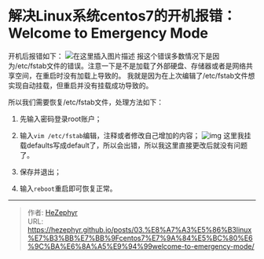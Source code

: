 # 解决Linux系统centos7的开机报错：Welcome to Emergency Mode

开机后报错如下：
![在这里插入图片描述](https://raw.githubusercontent.com/unique-pure/NewPicGoLibrary/main/img/031ebd8bcd3c4a969d0a383834b72cb6.png)
报这个错误多数情况下是因为/etc/fstab文件的错误。注意一下是不是加载了外部硬盘、存储器或者是网络共享空间，在重启时没有加载上导致的。
我就是因为在上次编辑了/etc/fstab文件想实现自动挂载，但重启并没有挂载成功导致的。

所以我们需要恢复/etc/fstab文件，处理方法如下：

1. 先输入密码登录root账户；
2. 输入`vim /etc/fstab`编辑，注释或者修改自己增加的内容；
	![img](https://raw.githubusercontent.com/unique-pure/NewPicGoLibrary/main/img/watermark%2Ctype_d3F5LXplbmhlaQ%2Cshadow_50%2Ctext_Q1NETiBAdW5pcXVlX3B1cnN1aXQ%3D%2Csize_19%2Ccolor_FFFFFF%2Ct_70%2Cg_se%2Cx_16-20240709224518670.png)
	这里我挂载defaults写成default了，所以会出错，所以我这里直接更改后就没有问题了。

3. 保存并退出；
4. 输入`reboot`重启即可恢复正常。

---

> 作者: [HeZephyr](https://github.com/HeZephyr)  
> URL: https://hezephyr.github.io/posts/03.%E8%A7%A3%E5%86%B3linux%E7%B3%BB%E7%BB%9Fcentos7%E7%9A%84%E5%BC%80%E6%9C%BA%E6%8A%A5%E9%94%99welcome-to-emergency-mode/  

